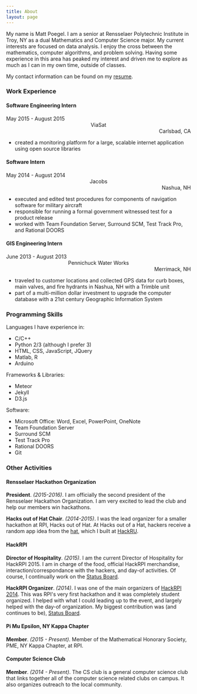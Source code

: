 ```yaml
---
title: About
layout: page
---
```


My name is Matt Poegel. I am a senior at Rensselaer Polytechnic Institute in Troy, NY as a dual Mathematics and Computer Science major. My current interests are focused on data analysis. I enjoy the cross between the mathematics, computer algorithms, and problem solving. Having some experience in this area has peaked my interest and driven me to explore as much as I can in my own time, outside of classes.

My contact information can be found on my [resume](/assets/resume.pdf).

### Work Experience

#### Software Engineering Intern

<div class="_row">
<div class="col-4" style="text-align:left">May 2015 - August 2015</div>
<div class="col-4" style="text-align:center">ViaSat</div>
<div class="col-4" style="text-align:right">Carlsbad, CA</div>
</div>

  - created a monitoring platform for a large, scalable internet application using open source libraries

#### Software Intern
<div class="_row">
<div class="col-4" style="text-align:left">May 2014 - August 2014</div>
<div class="col-4" style="text-align:center">Jacobs</div>
<div class="col-4" style="text-align:right">Nashua, NH</div>
</div>

  - executed and edited test procedures for components of navigation software for military aircraft
  - responsible for running a formal government witnessed test for a product release
  - worked with Team Foundation Server, Surround SCM, Test Track Pro, and Rational DOORS

#### GIS Engineering Intern
<div class="_row">
<div class="col-4" style="text-align:left">June 2013 - August 2013</div>
<div class="col-4" style="text-align:center">Pennichuck Water Works</div>
<div class="col-4" style="text-align:right">Merrimack, NH</div>
</div>

  - traveled to customer locations and collected GPS data for curb boxes, main valves, and fire hydrants in
Nashua, NH with a Trimble unit
  - part of a multi-million dollar investment to upgrade the computer database with a 21st century Geographic
Information System

### Programming Skills
Languages I have experience in:

  - C/C++
  - Python 2/3 (although I prefer 3)
  - HTML, CSS, JavaScript, JQuery
  - Matlab, R
  - Arduino

Frameworks & Libraries:

  - Meteor
  - Jekyll
  - D3.js

Software:

  - Microsoft Office: Word, Excel, PowerPoint, OneNote
  - Team Foundation Server
  - Surround SCM
  - Test Track Pro
  - Rational DOORS
  - Git

### Other Activities

#### Rensselaer Hackathon Organization
**President**. *(2015-2016)*.
I am officially the second president of the Rensselaer Hackathon Organization. I am very excited to lead the club and help our members win hackathons.

**Hacks out of Hat Chair**. *(2014-2015)*.
I was the lead organizer for a smaller hackathon at RPI, Hacks out of Hat. At Hacks out of a Hat, hackers receive a random app idea from the [hat](/projects/hackathon_sorting_hat.html), which I built at [HackRU](/hack/HackRU_Fall2014.html).

#### HackRPI
**Director of Hospitality**. *(2015)*.
I am the current Director of Hospitality for HackRPI 2015. I am in charge of the food, official HackRPI merchandise, interaction/correspondance with the hackers, and day-of activities. Of course, I continually work on the [Status Board](https://github.com/mpoegel/HackRPI-Status-Board).

**HackRPI Organizer**. *(2014)*.
I was one of the main organizers of [HackRPI 2014](/hack/HackRPI_2014.html). This was RPI's very first hackathon and it was completely student organized. I helped with what I could leading up to the event, and largely helped with the day-of organization. My biggest contribution was (and continues to be), [Status Board](https://github.com/mpoegel/HackRPI-Status-Board).

#### Pi Mu Epsilon, NY Kappa Chapter
**Member**. *(2015 - Present)*. Member of the Mathematical Honorary Society, PME, NY Kappa Chapter, at RPI.

#### Computer Science Club
**Member**. *(2014 - Present)*. The CS club is a general computer science club that links together all of the computer science related clubs on campus. It also organizes outreach to the local community.
